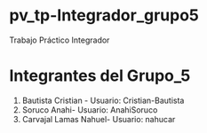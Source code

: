# pv_tp-Integrador_grupo5
Trabajo Práctico Integrador

# Integrantes del Grupo_5
1. Bautista Cristian - Usuario: Cristian-Bautista
2. Soruco Anahi- Usuario: AnahiSoruco
3. Carvajal Lamas Nahuel- Usuario: nahucar